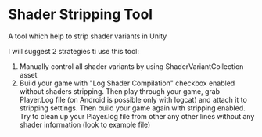 # Shader Stripping Tool
A tool which help to strip shader variants in Unity


I will suggest 2 strategies ti use this tool:
1) Manually control all shader variants by using ShaderVariantCollection asset
2) Build your game with "Log Shader Compilation" checkbox enabled without shaders stripping. Then play through your game, grab Player.Log file (on Android is possible only with logcat) and attach it to stripping settings. Then build your game again with stripping enabled. Try to clean up your Player.log file from other any other lines without any shader information (look to example file)
